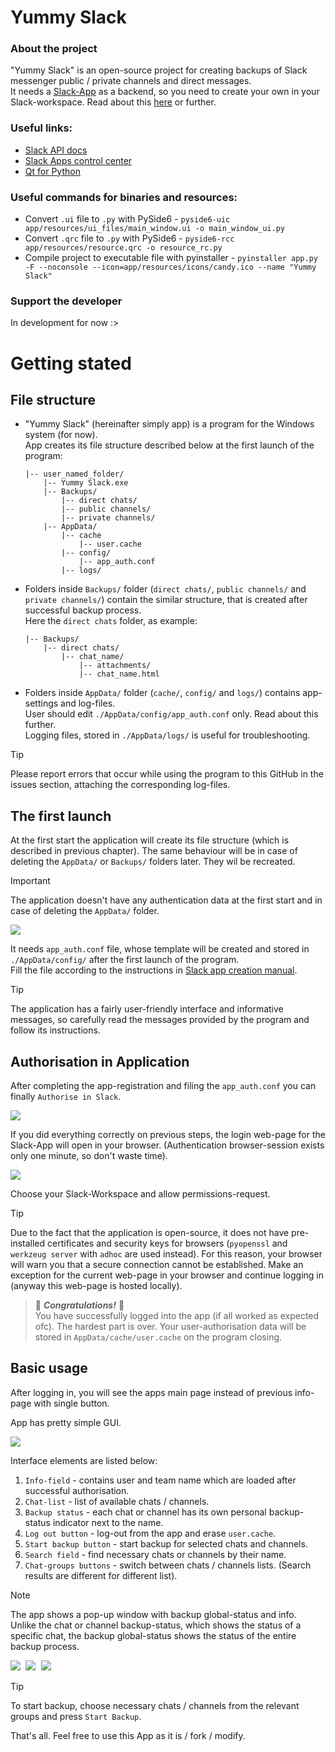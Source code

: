 # Yummy Slack
### About the project

"Yummy Slack" is an open-source project for creating backups of Slack messenger public / private channels and direct messages.  
It needs a [Slack-App](https://api.slack.com/apps) as a backend, so you need to create your own in your Slack-workspace. Read about this [here](create_slack_app.md) or further.

### Useful links:
- [Slack API docs](https://api.slack.com/docs)
- [Slack Apps control center](https://api.slack.com/apps)
- [Qt for Python](https://doc.qt.io/qtforpython-6/)

### Useful commands for binaries and resources:  
- Convert `.ui` file to `.py` with PySide6 - `pyside6-uic app/resources/ui_files/main_window.ui -o main_window_ui.py`
- Convert `.qrc` file to `.py` with PySide6 - `pyside6-rcc app/resources/resource.qrc -o resource_rc.py`
- Compile project to executable file with pyinstaller - `pyinstaller app.py -F --noconsole --icon=app/resources/icons/candy.ico --name "Yummy Slack"`

### Support the developer
In development for now :>

# Getting stated

## File structure
 - "Yummy Slack" (hereinafter simply app) is a program for the Windows system (for now).  
App creates its file structure described below at the first launch of the program:  
    ```
    |-- user_named_folder/
        |-- Yummy Slack.exe  
        |-- Backups/
            |-- direct chats/
            |-- public channels/
            |-- private channels/
        |-- AppData/
            |-- cache
                |-- user.cache
            |-- config/
                |-- app_auth.conf
            |-- logs/
    ```

 - Folders inside `Backups/` folder (`direct chats/`, `public channels/` and `private channels/`) contain the similar structure, that is created after successful backup process.  
Here the `direct chats` folder, as example:
    ```
    |-- Backups/
        |-- direct chats/
            |-- chat_name/
                |-- attachments/
                |-- chat_name.html
    ```

 - Folders inside `AppData/` folder (`cache/`, `config/` and `logs/`) contains app-settings and log-files.  
User should edit `./AppData/config/app_auth.conf` only. Read about this further.  
Logging files, stored in `./AppData/logs/` is useful for troubleshooting.  

> [!TIP]
> Please report errors that occur while using the program to this GitHub in the issues section, attaching the corresponding log-files.  

## The first launch
At the first start the application will create its file structure (which is described in previous chapter). The same behaviour will be in case of deleting the `AppData/` or `Backups/` folders later. They wil be recreated.
> [!IMPORTANT]  
> The application doesn't have any authentication data at the first start and in case of deleting the `AppData/` folder. 
>
> <kbd> <img src="/app/resources/images/no_conf.png" /> </kbd>
> 
> It needs `app_auth.conf` file, whose template will be created and stored in `./AppData/config/` after the first launch of the program.  
> Fill the file according to the instructions in [Slack app creation manual](create_slack_app.md).  

> [!TIP]
> The application has a fairly user-friendly interface and informative messages, so carefully read the messages provided by the program and follow its instructions.  

## Authorisation in Application
After completing the app-registration and filing the `app_auth.conf` you can finally `Authorise in Slack`.  

<kbd> <img src="/app/resources/images/auth.png" /> </kbd>

If you did everything correctly on previous steps, the login web-page for the Slack-App will open in your browser. (Authentication browser-session exists only one minute, so don't waste time).  

<kbd> <img src="/app/resources/images/log_in_example.png" /> </kbd>  

Choose your Slack-Workspace and allow permissions-request.  

> [!TIP]  
> Due to the fact that the application is open-source, it does not have pre-installed certificates and security keys for browsers (`pyopenssl` and `werkzeug server` with `adhoc` are used instead). 
> For this reason, your browser will warn you that a secure connection cannot be established. Make an exception for the current web-page in your browser and continue logging in (anyway this web-page is hosted locally). 

> 🎉 ___Congratulations!___ 🎉  
> You have successfully logged into the app (if all worked as expected ofc). The hardest part is over. Your user-authorisation data will be stored in `AppData/cache/user.cache` on the program closing.

## Basic usage

After logging in, you will see the apps main page instead of previous info-page with single button.  

App has pretty simple GUI.  

<kbd> <img src="/app/resources/images/GUI.png" /> </kbd>  

Interface elements are listed below:
1. `Info-field` - contains user and team name which are loaded after successful authorisation.
2. `Chat-list` - list of available chats / channels.
3. `Backup status` - each chat or channel has its own personal backup-status indicator next to the name. 
4. `Log out button` - log-out from the app and erase `user.cache`.
5. `Start backup button` - start backup for selected chats and channels.
6. `Search field` - find necessary chats or channels by their name.
7. `Chat-groups buttons` - switch between chats / channels lists. (Search results are different for different list).

> [!NOTE]
> The app shows a pop-up window with backup global-status and info.  
> Unlike the chat or channel backup-status, which shows the status of a specific chat, the backup global-status shows the status of the entire backup process.
> 
> <kbd> <img src="/app/resources/images/start_pop_up.png" /> </kbd> <kbd> <img src="/app/resources/images/complete_pop_up.png" /> </kbd> <kbd> <img src="/app/resources/images/warning_pop_up.png" /> </kbd>  

> [!TIP]
>To start backup, choose necessary chats / channels from the relevant groups and press `Start Backup`.

That's all. Feel free to use this App as it is / fork / modify. 











